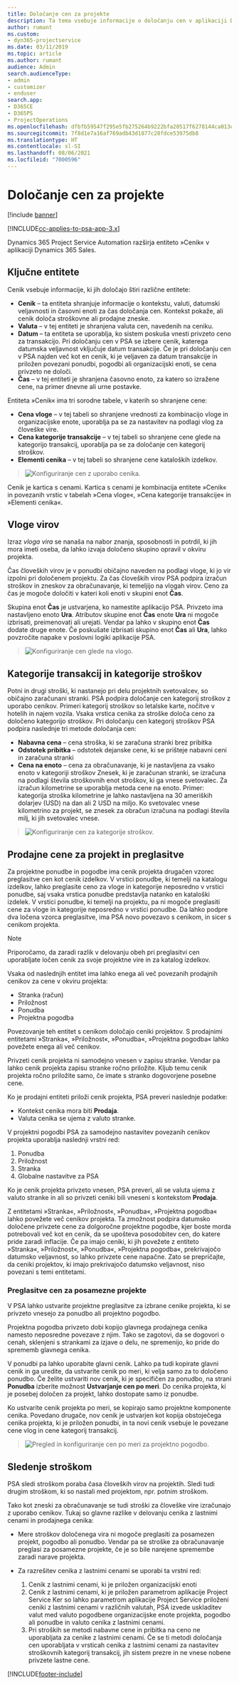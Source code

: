```yaml
---
title: Določanje cen za projekte
description: Ta tema vsebuje informacije o določanju cen v aplikaciji Dynamics 365 Project Service Automation.
author: rumant
ms.custom:
- dyn365-projectservice
ms.date: 03/11/2019
ms.topic: article
ms.author: rumant
audience: Admin
search.audienceType:
- admin
- customizer
- enduser
search.app:
- D365CE
- D365PS
- ProjectOperations
ms.openlocfilehash: dfbfb59547f295e5fb275264b9222bfa20517f6278144ca013e14a99454b6840
ms.sourcegitcommit: 7f8d1e7a16af769adb43d1877c28fdce53975db8
ms.translationtype: HT
ms.contentlocale: sl-SI
ms.lasthandoff: 08/06/2021
ms.locfileid: "7000596"
---
```

# <a name="project-pricing"></a>Določanje cen za projekte 

[!include [banner](../includes/psa-now-project-operations.md)]

[!INCLUDE[cc-applies-to-psa-app-3.x](../includes/cc-applies-to-psa-app-3x.md)]

Dynamics 365 Project Service Automation razširja entiteto »Cenik« v aplikaciji Dynamics 365 Sales. 

## <a name="key-entities"></a>Ključne entitete

Cenik vsebuje informacije, ki jih določajo štiri različne entitete:

- **Cenik** – ta entiteta shranjuje informacije o kontekstu, valuti, datumski veljavnosti in časovni enoti za čas določanja cen. Kontekst pokaže, ali cenik določa stroškovne ali prodajne zneske. 
- **Valuta** – v tej entiteti je shranjena valuta cen, navedenih na ceniku. 
- **Datum** – ta entiteta se uporablja, ko sistem poskuša vnesti privzeto ceno za transakcijo. Pri določanju cen v PSA se izbere cenik, katerega datumska veljavnost vključuje datum transakcije. Če je pri določanju cen v PSA najden več kot en cenik, ki je veljaven za datum transakcije in priložen povezani ponudbi, pogodbi ali organizacijski enoti, se cena privzeto ne določi. 
- **Čas** – v tej entiteti je shranjena časovno enoto, za katero so izražene cene, na primer dnevne ali urne postavke. 

Entiteta »Cenik« ima tri sorodne tabele, v katerih so shranjene cene:

  - **Cena vloge** – v tej tabeli so shranjene vrednosti za kombinacijo vloge in organizacijske enote, uporablja pa se za nastavitev na podlagi vlog za človeške vire.
  - **Cena kategorije transakcije** – v tej tabeli so shranjene cene glede na kategorijo transakcij, uporablja pa se za določanje cen kategorij stroškov.
  - **Elementi cenika** – v tej tabeli so shranjene cene kataloških izdelkov.

> ![Konfiguriranje cen z uporabo cenika.](media/basic-guide-12.png)
 
Cenik je kartica s cenami. Kartica s cenami je kombinacija entitete »Cenik« in povezanih vrstic v tabelah »Cena vloge«, »Cena kategorije transakcije« in »Elementi cenika«.

## <a name="resource-roles"></a>Vloge virov

Izraz *vloga vira* se nanaša na nabor znanja, sposobnosti in potrdil, ki jih mora imeti oseba, da lahko izvaja določeno skupino opravil v okviru projekta.

Čas človeških virov je v ponudbi običajno naveden na podlagi vloge, ki jo vir izpolni pri določenem projektu. Za čas človeških virov PSA podpira izračun stroškov in zneskov za obračunavanje, ki temeljijo na vlogah virov. Ceno za čas je mogoče določiti v kateri koli enoti v skupini enot **Čas**.

Skupina enot **Čas** je ustvarjena, ko namestite aplikacijo PSA. Privzeto ima nastavljeno enoto **Ura**. Atributov skupine enot **Čas** enote **Ura** ni mogoče izbrisati, preimenovati ali urejati. Vendar pa lahko v skupino enot **Čas** dodate druge enote. Če poskušate izbrisati skupino enot **Čas** ali **Ura**, lahko povzročite napake v poslovni logiki aplikacije PSA.

> ![Konfiguriranje cen glede na vlogo.](media/basic-guide-13.png)
 
## <a name="transaction-categories-and-expense-categories"></a>Kategorije transakcij in kategorije stroškov

Potni in drugi stroški, ki nastanejo pri delu projektnih svetovalcev, so običajno zaračunani stranki. PSA podpira določanje cen kategorij stroškov z uporabo cenikov. Primeri kategorij stroškov so letalske karte, nočitve v hotelih in najem vozila. Vsaka vrstica cenika za stroške določa ceno za določeno kategorijo stroškov. Pri določanju cen kategorij stroškov PSA podpira naslednje tri metode določanja cen:

- **Nabavna cena** – cena stroška, ki se zaračuna stranki brez pribitka
- **Odstotek pribitka** – odstotek dejanske cene, ki se prišteje nabavni ceni in zaračuna stranki 
- **Cena na enoto** – cena za obračunavanje, ki je nastavljena za vsako enoto v kategoriji stroškov Znesek, ki je zaračunan stranki, se izračuna na podlagi števila stroškovnih enot stroškov, ki ga vnese svetovalec. Za izračun kilometrine se uporablja metoda cene na enoto. Primer: kategorija stroška kilometrine je lahko nastavljena na 30 ameriških dolarjev (USD) na dan ali 2 USD na miljo. Ko svetovalec vnese kilometrino za projekt, se znesek za obračun izračuna na podlagi števila milj, ki jih svetovalec vnese.

> ![Konfiguriranje cen za kategorije stroškov.](media/basic-guide-14.png)
 
## <a name="project-sales-pricing-and-overrides"></a>Prodajne cene za projekt in preglasitve

Za projektne ponudbe in pogodbe ima cenik projekta drugačen vzorec preglasitve cen kot cenik izdelkov. V vrstici ponudbe, ki temelji na katalogu izdelkov, lahko preglasite ceno za vloge in kategorije neposredno v vrstici ponudbe, saj vsaka vrstica ponudbe predstavlja natanko en kataloški izdelek. V vrstici ponudbe, ki temelji na projektu, pa ni mogoče preglasiti cene za vloge in kategorije neposredno v vrstici ponudbe. Da lahko podpre dva ločena vzorca preglasitve, ima PSA novo povezavo s cenikom, in sicer s cenikom projekta.

> [!NOTE]
> Priporočamo, da zaradi razlik v delovanju obeh pri preglasitvi cen uporabljate ločen cenik za svoje projektne vire in za katalog izdelkov.

Vsaka od naslednjih entitet ima lahko enega ali več povezanih prodajnih cenikov za cene v okviru projekta:

- Stranka (račun) 
- Priložnost 
- Ponudba 
- Projektna pogodba

Povezovanje teh entitet s cenikom določajo ceniki projektov. S prodajnimi entitetami »Stranka«, »Priložnost«, »Ponudba«, »Projektna pogodba« lahko povežete enega ali več cenikov.

Privzeti cenik projekta ni samodejno vnesen v zapisu stranke. Vendar pa lahko cenik projekta zapisu stranke ročno priložite. Kljub temu cenik projekta ročno priložite samo, če imate s stranko dogovorjene posebne cene. 

Ko je prodajni entiteti priloži cenik projekta, PSA preveri naslednje podatke:

- Kontekst cenika mora biti **Prodaja**. 
- Valuta cenika se ujema z valuto stranke. 

V projektni pogodbi PSA za samodejno nastavitev povezanih cenikov projekta uporablja naslednji vrstni red:

1. Ponudba
2. Priložnost
3. Stranka 
4. Globalne nastavitve za PSA

Ko je cenik projekta privzeto vnesen, PSA preveri, ali se valuta ujema z valuto stranke in ali so privzeti ceniki bili vneseni s kontekstom **Prodaja**.

Z entitetami »Stranka«, »Priložnost«, »Ponudba«, »Projektna pogodba« lahko povežete več cenikov projekta. Ta zmožnost podpira datumsko določene privzete cene za dolgoročne projektne pogodbe, kjer boste morda potrebovali več kot en cenik, da se upošteva posodobitev cen, do katere pride zaradi inflacije. Če pa imajo ceniki, ki jih povežete z entiteto »Stranka«, »Priložnost«, »Ponudba«, »Projektna pogodba«, prekrivajočo datumsko veljavnost, so lahko privzete cene napačne. Zato se prepričajte, da ceniki projektov, ki imajo prekrivajočo datumsko veljavnost, niso povezani s temi entitetami.

### <a name="deal-specific-price-overrides"></a>Preglasitve cen za posamezne projekte

V PSA lahko ustvarite projektne preglasitve za izbrane cenike projekta, ki se privzeto vnesejo za ponudbo ali projektno pogodbo.

Projektna pogodba privzeto dobi kopijo glavnega prodajnega cenika namesto neposredne povezave z njim. Tako se zagotovi, da se dogovori o cenah, sklenjeni s strankami za izjave o delu, ne spremenijo, ko pride do sprememb glavnega cenika.

V ponudbi pa lahko uporabite glavni cenik. Lahko pa tudi kopirate glavni cenik in ga uredite, da ustvarite cenik po meri, ki velja samo za to določeno ponudbo. Če želite ustvariti nov cenik, ki je specifičen za ponudbo, na strani **Ponudba** izberite možnost **Ustvarjanje cen po meri**. Do cenika projekta, ki je posebej določen za projekt, lahko dostopate samo iz ponudbe. 

Ko ustvarite cenik projekta po meri, se kopirajo samo projektne komponente cenika. Povedano drugače, nov cenik je ustvarjen kot kopija obstoječega cenika projekta, ki je priložen ponudbi, in ta novi cenik vsebuje le povezane cene vlog in cene kategorij transakcij.

> ![Pregled in konfiguriranje cen po meri za projektno pogodbo.](media/basic-guide-15.png)
  
## <a name="tracking-costs"></a>Sledenje stroškom

PSA sledi stroškom poraba časa človeških virov na projektih. Sledi tudi drugim stroškom, ki so nastali med projektom, npr. potnim stroškom.

Tako kot zneski za obračunavanje se tudi stroški za človeške vire izračunajo z uporabo cenikov. Tukaj so glavne razlike v delovanju cenika z lastnimi cenami in prodajnega cenika:

- Mere stroškov določenega vira ni mogoče preglasiti za posamezen projekt, pogodbo ali ponudbo. Vendar pa se stroške za obračunavanje preglasi za posamezne projekte, če je so bile narejene spremembe zaradi narave projekta. 

- Za razrešitev cenika z lastnimi cenami se uporabi ta vrstni red:

    1. Cenik z lastnimi cenami, ki je priložen organizacijski enoti
    2. Cenik z lastnimi cenami, ki je priložen parametrom aplikacije Project Service Ker so lahko parametrom aplikacije Project Service priloženi ceniki z lastnimi cenami v različnih valutah, PSA izvede uskladitev valut med valuto pogodbene organizacijske enote projekta, pogodbo ali ponudbe in valuto cenika z lastnimi cenami.
    3. Pri stroških se metodi nabavne cene in pribitka na ceno ne uporabljata za cenike z lastnimi cenami. Če se ti metodi določanja cen uporabljata v vrsticah cenika z lastnimi cenami za nastavitev stroškovnih kategorij transakcij, jih sistem prezre in ne vnese nobene privzete lastne cene.


[!INCLUDE[footer-include](../includes/footer-banner.md)]
